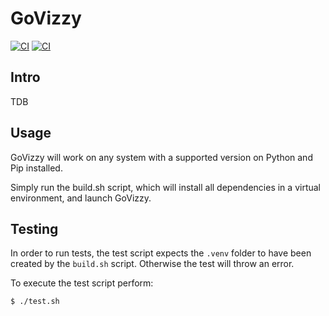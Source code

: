 # GoVizzy

[![CI](https://github.com/cs481-ekh/s24-slice-n-dice/actions/workflows/ci.yml/badge.svg?branch=61-create-github-actions-for-test-script&event=pull_request)](https://github.com/cs481-ekh/s24-slice-n-dice/actions/workflows/ci.yml)
[![CI](https://github.com/cs481-ekh/s24-slice-n-dice/actions/workflows/ci.yml/badge.svg?branch=61-create-github-actions-for-test-script&event=status)](https://github.com/cs481-ekh/s24-slice-n-dice/actions/workflows/ci.yml)

## Intro
TDB
## Usage
GoVizzy will work on any system with a supported version on Python and Pip installed.

Simply run the build.sh script, which will install all dependencies in a virtual environment, and launch GoVizzy.

## Testing

In order to run tests, the test script expects the `.venv` folder to have been
created by the `build.sh` script. Otherwise the test will throw an error.

To execute the test script perform:
```bash
$ ./test.sh
```